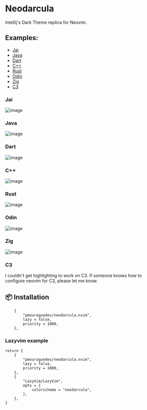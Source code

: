 # Neodarcula   

Intellij's Dark Theme replica for Neovim.

## Examples:

- [Jai](#jai)
- [Java](#java)
- [Dart](#dart)
- [C++](#c++)
- [Rust](#rust)
- [Odin](#odin)
- [Zig](#zig)
- [C3](#c3)

### Jai
![image](https://github.com/user-attachments/assets/041ad0b3-3ea1-4713-a2e4-31b09bdc9cec)

### Java
![image](https://github.com/user-attachments/assets/823dcd32-7011-4cb6-ab6d-13a5d4b9e36e)

### Dart
![image](https://github.com/user-attachments/assets/389ba607-c141-4202-ae67-66c4916492d4)

### C++
![image](https://github.com/user-attachments/assets/fe2230ea-3159-4fed-a9fb-74b624ce6c6a)

### Rust
![image](https://github.com/user-attachments/assets/d31380e5-8666-45d1-9ee1-6082d21fe815)

### Odin
![image](https://github.com/user-attachments/assets/59eccef5-39aa-425c-b6ce-5237d9f8647e)

### Zig
![image](https://github.com/user-attachments/assets/4f391f9f-5356-4571-be6c-d5dc052eeae2)

### C3
I couldn't get highlighting to work on C3. If someone knows how to configure neovim for C3, please let me know.

## 📦 Installation

```
    {
        "pmouraguedes/neodarcula.nvim",
        lazy = false,
        priority = 1000,
    },
```

### Lazyvim example

```
return {
    {
        "pmouraguedes/neodarcula.nvim",
        lazy = false,
        priority = 1000,
    },
    {
        "LazyVim/LazyVim",
        opts = {
            colorscheme = "neodarcula",
        },
    },
}
```


